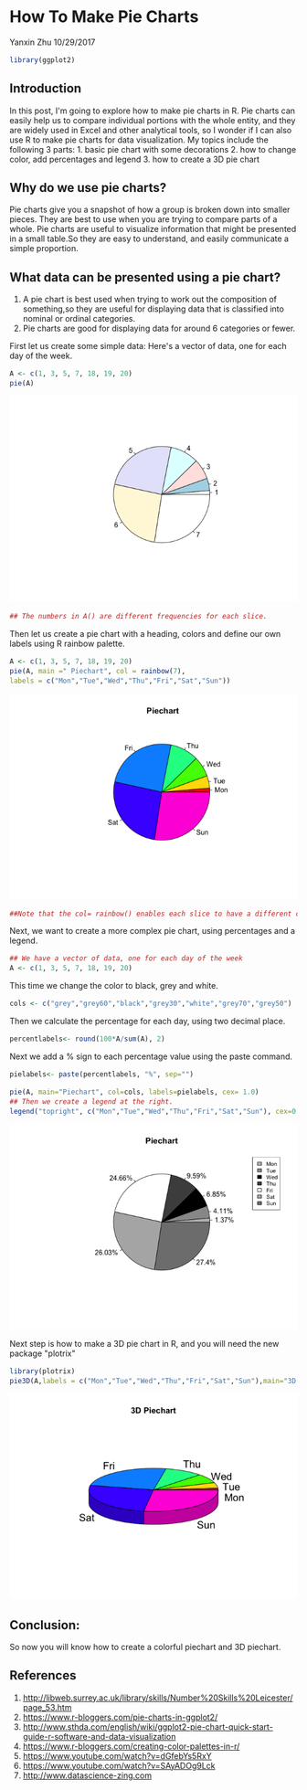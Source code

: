 How To Make Pie Charts
================
Yanxin Zhu
10/29/2017

``` r
library(ggplot2)
```

Introduction
------------

In this post, I'm going to explore how to make pie charts in R. Pie charts can easily help us to compare individual portions with the whole entity, and they are widely used in Excel and other analytical tools, so I wonder if I can also use R to make pie charts for data visualization. My topics include the following 3 parts: 1. basic pie chart with some decorations 2. how to change color, add percentages and legend 3. how to create a 3D pie chart

Why do we use pie charts?
-------------------------

Pie charts give you a snapshot of how a group is broken down into smaller pieces. They are best to use when you are trying to compare parts of a whole. Pie charts are useful to visualize information that might be presented in a small table.So they are easy to understand, and easily communicate a simple proportion.

What data can be presented using a pie chart?
---------------------------------------------

1.  A pie chart is best used when trying to work out the composition of something,so they are useful for displaying data that is classified into nominal or ordinal categories.
2.  Pie charts are good for displaying data for around 6 categories or fewer.

First let us create some simple data: Here's a vector of data, one for each day of the week.

``` r
A <- c(1, 3, 5, 7, 18, 19, 20)
pie(A)
```

![](Post_1_files/figure-markdown_github-ascii_identifiers/unnamed-chunk-2-1.png)

``` r
## The numbers in A() are different frequencies for each slice.
```

Then let us create a pie chart with a heading, colors and define our own labels using R rainbow palette.

``` r
A <- c(1, 3, 5, 7, 18, 19, 20)
pie(A, main =" Piechart", col = rainbow(7),
labels = c("Mon","Tue","Wed","Thu","Fri","Sat","Sun"))
```

![](Post_1_files/figure-markdown_github-ascii_identifiers/unnamed-chunk-3-1.png)

``` r
##Note that the col= rainbow() enables each slice to have a different color, and because we have 7 slices, so the number inside rainbow() is 7.
```

Next, we want to create a more complex pie chart, using percentages and a legend.

``` r
## We have a vector of data, one for each day of the week
A <- c(1, 3, 5, 7, 18, 19, 20)
```

This time we change the color to black, grey and white.

``` r
cols <- c("grey","grey60","black","grey30","white","grey70","grey50")
```

Then we calculate the percentage for each day, using two decimal place.

``` r
percentlabels<- round(100*A/sum(A), 2)
```

Next we add a % sign to each percentage value using the paste command.

``` r
pielabels<- paste(percentlabels, "%", sep="")
```

``` r
pie(A, main="Piechart", col=cols, labels=pielabels, cex= 1.0)
## Then we create a legend at the right. 
legend("topright", c("Mon","Tue","Wed","Thu","Fri","Sat","Sun"), cex=0.8, fill=cols)
```

![](Post_1_files/figure-markdown_github-ascii_identifiers/unnamed-chunk-8-1.png)

Next step is how to make a 3D pie chart in R, and you will need the new package "plotrix"

``` r
library(plotrix)
pie3D(A,labels = c("Mon","Tue","Wed","Thu","Fri","Sat","Sun"),main="3D Piechart")
```

![](Post_1_files/figure-markdown_github-ascii_identifiers/unnamed-chunk-9-1.png)

Conclusion:
-----------

So now you will know how to create a colorful piechart and 3D piechart.

References
----------

1.  <http://libweb.surrey.ac.uk/library/skills/Number%20Skills%20Leicester/page_53.htm>
2.  <https://www.r-bloggers.com/pie-charts-in-ggplot2/>
3.  <http://www.sthda.com/english/wiki/ggplot2-pie-chart-quick-start-guide-r-software-and-data-visualization>
4.  <https://www.r-bloggers.com/creating-color-palettes-in-r/>
5.  <https://www.youtube.com/watch?v=dGfebYs5RxY>
6.  <https://www.youtube.com/watch?v=SAyADOg9Lck>
7.  <http://www.datascience-zing.com>
